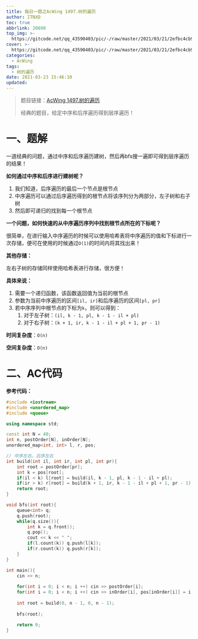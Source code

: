 ```yaml
---
title: 每日一题之AcWing 1497.树的遍历
author: ITNXD
toc: true
abbrlink: 20698
top_img: >-
  https://gitcode.net/qq_43590403/pic/-/raw/master/2021/03/21/2efbc4cb93b487fd05b4faaa113a1b7d.png
cover: >-
  https://gitcode.net/qq_43590403/pic/-/raw/master/2021/03/21/2efbc4cb93b487fd05b4faaa113a1b7d.png
categories:
  - AcWing
tags:
  - 树的遍历
date: 2021-03-23 15:46:10
updated:
---
```








> 题目链接：[AcWing 1497.树的遍历](https://www.acwing.com/problem/content/1499/)
>
> 经典的题目，给定中序和后序遍历得到层序遍历！





# 一、题解





一道经典的问题，通过中序和后序遍历建树，然后再bfs搜一遍即可得到层序遍历的结果！





**如何通过中序和后序进行建树呢？**



1. 我们知道，后序遍历的最后一个节点是根节点
2. 中序遍历可以通过后序遍历得到的根节点将该序列分为两部分，左子树和右子树
3. 然后即可递归的找到每一个根节点





**一个问题，如何快速的从中序遍历序列中找到根节点所在的下标呢？**



很简单，在进行输入中序遍历的时候可以使用哈希表将中序遍历的值和下标进行一次存储，便可在使用的时候通过`O(1)`的时间内将其找出来！



**其他存储：**

左右子树的存储同样使用哈希表进行存储，很方便！



**具体来说：**



1. 需要一个递归函数，该函数返回值为当前的根节点
2. 参数为当前中序遍历的区间`[il, ir]`和后序遍历的区间`[pl, pr]`
3. 若中序序列中根节点的下标为`k`，则可以得到：
   1. 对于左子树：`(il, k - 1, pl, k - 1 - il + pl)`
   2. 对于右子树：`(k + 1, ir, k - 1 - il + pl + 1, pr - 1)`





**时间复杂度**：`O(n)`

**空间复杂度**：`O(n)`



# 二、AC代码



**参考代码：**



```c++
#include <iostream>
#include <unordered_map>
#include <queue>

using namespace std;

const int N = 40;
int n, postOrder[N], inOrder[N];
unordered_map<int, int> l, r, pos;

// 中序左右，后序左右
int build(int il, int ir, int pl, int pr){
    int root = postOrder[pr];
    int k = pos[root];
    if(il < k) l[root] = build(il, k - 1, pl, k - 1 - il + pl);
    if(ir > k) r[root] = build(k + 1, ir, k - 1 - il + pl + 1, pr - 1);
    return root;
}

void bfs(int root){
    queue<int> q;
    q.push(root);
    while(q.size()){
        int k = q.front();
        q.pop();
        cout << k << " ";
        if(l.count(k)) q.push(l[k]);
        if(r.count(k)) q.push(r[k]);
    }
}

int main(){
    cin >> n;
    
    for(int i = 0; i < n; i ++) cin >> postOrder[i];
    for(int i = 0; i < n; i ++) cin >> inOrder[i], pos[inOrder[i]] = i;
    
    int root = build(0, n - 1, 0, n - 1);
    
    bfs(root);
    
    return 0;
}
```

